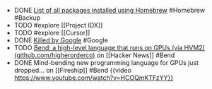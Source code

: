 - DONE [List of all packages installed using Homebrew](https://apple.stackexchange.com/a/256269/516422) #Homebrew #Backup
- TODO #explore [[Project IDX]]
- TODO #explore [[Cursor]]
- DONE [Killed by Google](https://killedbygoogle.com/) #Google
- TODO [Bend: a high-level language that runs on GPUs (via HVM2) (github.com/higherorderco)](https://news.ycombinator.com/item?id=40390287) on [[Hacker News]] #Bend
- DONE Mind-bending new programming language for GPUs just dropped... on [[Fireship]] #Bend
  {{video https://www.youtube.com/watch?v=HCOQmKTFzYY}}